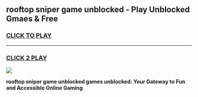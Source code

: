 
## rooftop sniper game unblocked - Play Unblocked Gmaes & Free
<h3>
<a href="https://news.freeplayer.one?title=rooftop_sniper_game_unblocked&ref=16F">CLICK TO PLAY</a></h3>
<hr>

<h3>
<a href="https://news.freeplayer.one?title=rooftop_sniper_game_unblocked&ref=16F">CLICK 2 PLAY</a>
  
</h3>

<a href="https://news.freeplayer.one?title=rooftop_sniper_game_unblocked&ref=16F/"><img src="https://clearcache.store/games.png"></a>


**rooftop sniper game unblocked games unblocked: Your Gateway to Fun and Accessible Online Gaming**

